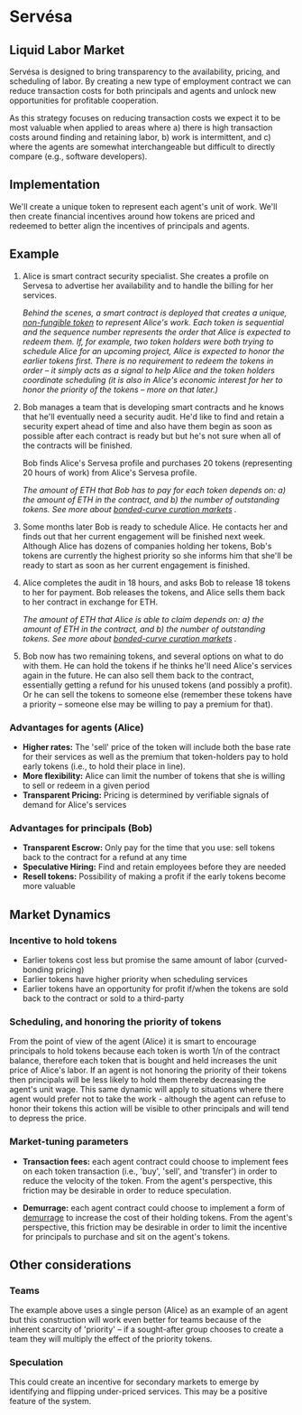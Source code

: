 # Servésa

## Liquid Labor Market

Servésa is designed to bring transparency to the availability, pricing, and scheduling of labor. By creating a new type of employment contract we can reduce transaction costs for both principals and agents and unlock new opportunities for profitable cooperation. 

As this strategy focuses on reducing transaction costs we expect it to be most valuable when applied to areas where a) there is high transaction costs around finding and retaining labor, b) work is intermittent, and c) where the agents are somewhat interchangeable but difficult to directly compare (e.g., software developers).

## Implementation

We'll create a unique token to represent each agent's unit of work. We'll then create financial incentives around how tokens are priced and redeemed to better align the incentives of principals and agents.

## Example

1.  Alice is smart contract security specialist. She creates a profile on Servesa to advertise her availability and to handle the billing for her services.

    _Behind the scenes, a smart contract is deployed that creates a unique, [non-fungible token](https://hackernoon.com/an-overview-of-non-fungible-tokens-5f140c32a70a) to represent Alice's work. Each token is sequential and the sequence number represents the order that Alice is expected to redeem them. If, for example, two token holders were both trying to schedule Alice for an upcoming project, Alice is expected to honor the earlier tokens first. There is no requirement to redeem the tokens in order – it simply acts as a signal to help Alice and the token holders coordinate scheduling (it is also in Alice's economic interest for her to honor the priority of the tokens – more on that later.)_

2.  Bob manages a team that is developing smart contracts and he knows that he'll eventually need a security audit. He'd like to find and retain a security expert ahead of time and also have them begin as soon as possible after each contract is ready but but he's not sure when all of the contracts will be finished.

    Bob finds Alice's Servesa profile and purchases 20 tokens (representing 20 hours of work) from Alice's Servesa profile.

    _The amount of ETH that Bob has to pay for each token depends on: a) the amount of ETH in the contract, and b) the number of outstanding tokens. See more about [bonded-curve curation markets](https://medium.com/@simondlr/tokens-2-0-curved-token-bonding-in-curation-markets-1764a2e0bee5|) ._

3.  Some months later Bob is ready to schedule Alice. He contacts her and finds out that her current engagement will be finished next week. Although Alice has dozens of companies holding her tokens, Bob's tokens are currently the highest priority so she informs him that she'll be ready to start as soon as her current engagement is finished.

4.  Alice completes the audit in 18 hours, and asks Bob to release 18 tokens to her for payment. Bob releases the tokens, and Alice sells them back to her contract in exchange for ETH.

    _The amount of ETH that Alice is able to claim depends on: a) the amount of ETH in the contract, and b) the number of outstanding tokens. See more about [bonded-curve curation markets](https://medium.com/@simondlr/tokens-2-0-curved-token-bonding-in-curation-markets-1764a2e0bee5|) ._

5.  Bob now has two remaining tokens, and several options on what to do with them. He can hold the tokens if he thinks he'll need Alice's services again in the future. He can also sell them back to the contract, essentially getting a refund for his unused tokens (and possibly a profit). Or he can sell the tokens to someone else (remember these tokens have a priority – someone else may be willing to pay a premium for that).

### Advantages for agents (Alice)

- **Higher rates:** The 'sell' price of the token will include both the base rate for their services as well as the premium that token-holders pay to hold early tokens (i.e., to hold their place in line).
- **More flexibility:** Alice can limit the number of tokens that she is willing to sell or redeem in a given period
- **Transparent Pricing:** Pricing is determined by verifiable signals of demand for Alice's services

### Advantages for principals (Bob)

- **Transparent Escrow:** Only pay for the time that you use: sell tokens back to the contract for a refund at any time
- **Speculative Hiring:** Find and retain employees before they are needed
- **Resell tokens:** Possibility of making a profit if the early tokens become more valuable

## Market Dynamics

### Incentive to hold tokens

- Earlier tokens cost less but promise the same amount of labor (curved-bonding pricing)
- Earlier tokens have higher priority when scheduling services
- Earlier tokens have an opportunity for profit if/when the tokens are sold back to the contract or sold to a third-party

### Scheduling, and honoring the priority of tokens

From the point of view of the agent (Alice) it is smart to encourage principals to hold tokens because each token is worth 1/n of the contract balance, therefore each token that is bought and held increases the unit price of Alice's labor. If an agent is not honoring the priority of their tokens then principals will be less likely to hold them thereby decreasing the agent's unit wage. This same dynamic will apply to situations where there agent would prefer not to take the work - although the agent can refuse to honor their tokens this action will be visible to other principals and will tend to depress the price.

### Market-tuning parameters

*   **Transaction fees:** each agent contract could choose to implement fees on each token transaction (i.e., 'buy', 'sell', and 'transfer') in order to reduce the velocity of the token. From the agent's perspective, this friction may be desirable in order to reduce speculation.

*   **Demurrage:** each agent contract could choose to implement a form of [demurrage](https://en.wikipedia.org/wiki/Demurrage_(currency)) to increase the cost of their holding tokens. From the agent's perspective, this friction may be desirable in order to limit the incentive for principals to purchase and sit on the agent's tokens.

## Other considerations

### Teams

The example above uses a single person (Alice) as an example of an agent but this construction will work even better for teams because of the inherent scarcity of 'priority' – if a sought-after group chooses to create a team they will multiply the effect of the priority tokens.

### Speculation

This could create an incentive for secondary markets to emerge by identifying and flipping under-priced services. This may be a positive feature of the system.
